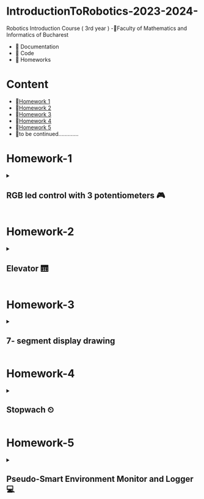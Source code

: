 # IntroductionToRobotics-2023-2024-

Robotics Introduction Course ( 3rd year )
-📍Faculty of Mathematics and Informatics of Bucharest
- 🤖 Documentation
- 🤖 Code
- 🤖 Homeworks

# Content
- 🚨[Homework 1](#homework-1)
- 🚨[Homework 2](#homework-2)
- 🚨[Homework 3](#homework-3)
- 🚨[Homework 4](#homework-4)
- 🚨[Homework 5](#homework-5)
- 🚨to be continued.............
# Homework-1
<details>
<summary> <h2> RGB led control with 3 potentiometers 🎮 </h2> </summary>
<h3>Task</h3>
<details>
Utilize a separate potentiometer to independently control each color of the RGB LED (Red, Green, and Blue). This control should be achieved using digital electronics.
</details>

### 🖥 Code : [ The Code 🖥 ](https://github.com/anacimpeanu/IntroductionToRobotics-2023-2024-/blob/main/Homework/RGB_HOMEWORK_1.ino)

### 🕹 Electronic scheme: ![IR schema final](https://github.com/anacimpeanu/IntroductionToRobotics-2023-2024-/assets/115561036/94e1bbc6-0383-4f4e-93e0-0ff483e604af)


### 📸 Electronic circuit in real life:
![ir 4](https://github.com/anacimpeanu/IntroductionToRobotics-2023-2024-/assets/115561036/ea5f1460-1497-47f4-814b-68cbce823bef)


![ir 3](https://github.com/anacimpeanu/IntroductionToRobotics-2023-2024-/assets/115561036/f2147743-0050-4abc-8c60-3fa82d5a2e7c)

### 📽 Video : [ RGB Video 🧨](https://youtu.be/yFtEyoPxVpA)

### 🔌 Important : 
- The red LED has too much internal resistance, and a 330 resistor further reduces the current reaching the LED
- So, for the red LED, I use a resistance of 10, so we allow a current with a higher intensity to reach the LED

</details> 

# Homework-2
<details>
<summary> <h2> Elevator 🛗 </h2> </summary>
  
This assignment involves simulating a 3-floor elevator control system using
LEDs, buttons, and a buzzer with Arduino.
You'll acquire expertise in utilizing button state transitions, applying debouncing methods, and orchestrating various components to simulate real-life situations.
## Tasks
### Design a control system that simulates a 3-floor elevator using the Arduino platform.
### LED Indicators: 
- Three LEDs, each symbolizing a different floor, with one lighting up to show the current floor. Another LED indicating the elevator's status, blinking during movement and 
staying steady when stationary.
### Buttons:
- Create 3 buttons for floor call requests. When pressed, the elevator should simulate movement towards the corresponding floor after a brief delay (2-3 seconds).
### Buzzer: The buzzer should produce brief sounds in the following situations:
              - When the elevator arrives at the requested floor (resembling a "ding").
              - During elevator door closing and movement (with distinct sounds for each action).
### State & Timers:
- If the elevator is already at the chosen floor, pressing the button for that floor does nothing. Otherwise, after a button press, the elevator should first wait for the doors to close and then move to the desired floor. If the elevator is already moving, it should either delay the action or queue it for after completing its current tasks.



### 🖥 Code : [ The Code 🖥 ](https://github.com/anacimpeanu/IntroductionToRobotics-2023-2024-/blob/main/Homework/ELEVATOR_HOMEWORK_II.ino)

### 🕹 Electronic scheme:![schema_ir_2](https://github.com/anacimpeanu/IntroductionToRobotics-2023-2024-/assets/115561036/6a709726-ad35-45eb-980c-59fab8d0455c)

### 📸 Electronic circuit in real life:
![poza1_ir_2](https://github.com/anacimpeanu/IntroductionToRobotics-2023-2024-/assets/115561036/6c3cefd1-6c12-4939-9919-63c0e31eb168)
![poza2_ir_2](https://github.com/anacimpeanu/IntroductionToRobotics-2023-2024-/assets/115561036/8b36885d-4b3b-407d-9781-5d5c582b716d)

### 📽 Video : [ ELEVATOR VIDEO 🛗](https://youtube.com/shorts/OGeQ3VK3NGE?feature=share)

</details>

# Homework-3
<details>
<summary> <h2> 7- segment display drawing </h2> </summary>
To operate the segment and create drawings on the display, you will employ the joystick for precise control. The transition between segments must feel organic, ensuring that they move smoothly from their current location to adjacent positions, while avoiding passing through obstacles or "walls."

## Task 

- Begin at the starting point, which should be located at the decimal point (DP). The current position will consistently blink, regardless of whether the segment is active or not. Utilize the joystick to transition between neighboring positions, as indicated in the table for the appropriate movements. A brief press of the button will toggle the segment's state between ON and OFF, while a prolonged press of the button will reset the entire display by deactivating all segments and relocating the current position to the decimal point.
-  ### Components : 
                - 1 7-segment display
                - 1 joystick
                - resistors and wires (perlogic)
   
- ### Tabel with cases :
<img width="294" alt="image" src="https://github.com/anacimpeanu/IntroductionToRobotics-2023-2024-/assets/115561036/beaa7d3f-8ca8-4410-9803-9875ad7518bd">



### 🖥 Code : [ The Code 🖥 ](https://github.com/anacimpeanu/IntroductionToRobotics-2023-2024-/blob/main/Homework/SEGMENT_HOMEWORK_III.ino)

### 🕹 Electronic scheme: ![ir_3](https://github.com/anacimpeanu/IntroductionToRobotics-2023-2024-/assets/115561036/7584b217-328a-480e-b98e-504ca061965c)


### 📸 Electronic circuit in real life:
![ir_p_3](https://github.com/anacimpeanu/IntroductionToRobotics-2023-2024-/assets/115561036/77f75aaf-c00c-450b-887b-41b630c5b583)

![ir_p2_3](https://github.com/anacimpeanu/IntroductionToRobotics-2023-2024-/assets/115561036/001baccc-71d5-4ff9-b7f3-60d259fb01bf)

### 📽 Video : [ 7-segment drawing](https://youtu.be/vHeJH_eb4iU)

### 🔌 Important : 
## The axes of the merging joystick will be taken into account (that difference is explained in the way and in the code)
## Something useful for me : [Something](https://github.com/anacimpeanu/IntroductionToRobotics-2023-2024-/files/13293533/Facultate.3.pdf)


</details> 

# Homework-4
<details>
<summary> <h2> Stopwach ⏲  </h2> </summary>
I have implemented a stopwatch timer that measures time in tenths of a second and includes a feature to save lap times.

### Task 
To implement a stopwatch.
Initial state : 000.0.
📍 Make sure you put the dot ”.”
## Components 
            - 7-segment display
            - 3 buttons
            - resistors and wires 
            - Bonus : I was thinking of using a led / buzzer to check the operation of the buttons
## The functionality of the buttons

            ⚙️ Button 1 - START / PAUSE 
            📍 Important to know : The display will indicate "000.0". Upon pressing the Start button, the timer will commence.
            📍 Counting mode :
                  - Button 2 doesn't work 
            📍 In pause mode :
                  - Button 2 can reset the display back at initial state ( if it is pressed ) 
                  - Button 3 doesn't work 
                  
            ⚙️ Button 2 - RESET
            📍 Important to know : Reset functionality is available when the timer is in pause mode. 
            📍 Button 2 and the timer is still couting othing happens .
            📍 If in lap viewing mode, resetting will also clear saved laps.

            ⚙️ Button 3 - Save the lap time when in counting mode and cycle through the last four saved laps.
            📍 Important to know : 
                - Counting mode -> every time you press the lap button ( button 3 )
                - This save the timers value up to 4 times when pressed the fifth time it overrides the one saved first.
              
### 🖥 Code : [ The Code 🖥 ](https://github.com/anacimpeanu/IntroductionToRobotics-2023-2024-/blob/main/Homework/STOPWACH_HOMEWORKIV.ino)


### 🕹 Electronic scheme:![ir_5](https://github.com/anacimpeanu/IntroductionToRobotics-2023-2024-/assets/115561036/78b6ffd3-abde-4524-9f84-64fa78e4670b)


### 📸 Electronic circuit in real life: 


<img width="500" hight="500" alt="image" src="https://github.com/anacimpeanu/IntroductionToRobotics-2023-2024-/assets/115561036/88dac72a-e223-45ef-8bc4-714e24ed891a">

<img width="500" high="500" alt="image" src="https://github.com/anacimpeanu/IntroductionToRobotics-2023-2024-/assets/115561036/8458a06b-b6b6-4f53-8cd4-e5ddd05b7ac7">





### 📽 Video : [Stopwach ⏲ ](https://youtube.com/shorts/kbCsYBEE1Zw)



</details>

# Homework-5
<details>
<summary> <h2> Pseudo-Smart Environment Monitor and Logger 💻 </h2> </summary>
  
Create a "Smart Environment Monitor and Logger" with Arduino, employing diverse sensors to collect environmental data. The system will store this data in EEPROM, offer visual indications through an RGB LED, and enable user interaction via a Serial Menu.

### Task 
## Components 
            - Arduino Uno Board
            - Ultrasonic Sensor (HC-SR04)
            - LDR ( Light-Dependent Resistor )
            - RGB LED
            - Resistors
            - Breadboard and wires
## Menu Structure
            - 1. Sensor Settings
               📍- 1.1 Sensors Sampling Interval 
               📍- 1.2 Ultrasonic Alert Threshold 
               📍- 1.3 LDR Alert Threshold
               📍- 1.4 Back to the menu
            - 2. Reset Logger Data 
               📍- 2.1 Yes 
               📍- 2.2 No
            - 3. System Status 
               📍- 3.1 Current Sensor Readings
               📍- 3.2 Current Sensor Settings 
               📍- 3.3 Display Logged Data
               📍- 3.4 Back to the menu
            - 4. RGB LED Control
               📍- 4.1 Manual Color Control 
               📍- 4.2 LED : Toggle Automatic ON/OFF
## Important
### ⚙️ 1.1 
<details> Input a value between 1 and 10 seconds when prompted; this will serve as the sampling rate for the sensors. Choose whether to use a separate value for each sensor or the same value for both. </details>

### ⚙️ 1.2
<details> 
Set a threshold for the ultrasonic sensor, indicating proximity (min or max). Receive an alert if the sensor value exceeds the threshold, accompanied by a red LED indication in Automatic Mode (refer to section 4.2). </details>

### ⚙️ 1.3
<details> 
Request a threshold value for the LDR sensor, determining if it signifies the minimum or maximum value (e.g., indicating nightfall). When the sensor surpasses the threshold, generate an alert, possibly a message. If the LED operates in Automatic Mode, turning red signifies any sensor exceeding the specified range.
</details>

### ⚙️ Reset 
<details> 
ARE YOU SURE? 
  - <b>YES</b> -> i can reset one of this sensors or both -> main menu
  - <b>NO</b> -> back to Main Menu
</details>

### ⚙️ 3.1 
<details>
  
Continuously display sensor readings at the specified sampling rate from all sensors. Implement a method to exit this process, such as pressing a designated key, and inform the user of this exit method through a message.

</details>

### ⚙️ 3.2 
<details> 
Displays the sampling rate and threshold value for all sensors.
</details>

### ⚙️ 3.3
<details>
  Displays last 10 sensor readings for all.
sensors.
</details>

### Manual Color Control 
<details>
  Set RGB colors manually .
</details>

### ⚙️ ON/OFF
<details>
  - <b> ON </b> -> led color should be <color> GREEN </color>color> and <color> RED </color> if is it on ALERT mode .
  - <b> OFF </b> -> Led should use the last saved RGB values .
</details>

### 🖥 Code : [ The Code 🖥 ]
### 🕹 Electronic scheme:![WhatsApp Image 2023-11-20 at 10 35 11_edf0d5b3](https://github.com/anacimpeanu/IntroductionToRobotics-2023-2024-/assets/115561036/4c8819ae-2183-4a0a-b3e2-54e1758eea06)
### 📸 Electronic circuit in real life: 
<img width="295" alt="image" src="https://github.com/anacimpeanu/IntroductionToRobotics-2023-2024-/assets/115561036/76b5f62b-2c66-4c53-8b0b-3888554f5980">
<img width="291" alt="image" src="https://github.com/anacimpeanu/IntroductionToRobotics-2023-2024-/assets/115561036/7c7c4830-df4b-4325-8973-34e16d8d3a2d">
<img width="296" alt="image" src="https://github.com/anacimpeanu/IntroductionToRobotics-2023-2024-/assets/115561036/52492d38-05a8-401c-9602-bf843d1a328a">

### 📽 Video :
# Homework-6
![rocket-3972_256](https://github.com/anacimpeanu/IntroductionToRobotics-2023-2024-/assets/115561036/39316847-11da-4220-adb8-82cbb081ed93)

            
